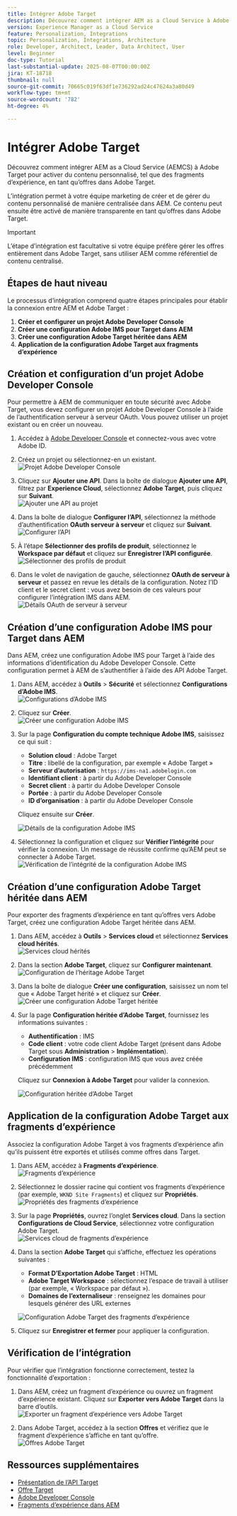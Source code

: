 ```yaml
---
title: Intégrer Adobe Target
description: Découvrez comment intégrer AEM as a Cloud Service à Adobe Target pour gérer et activer du contenu personnalisé (fragments d’expérience) en tant qu’offres.
version: Experience Manager as a Cloud Service
feature: Personalization, Integrations
topic: Personalization, Integrations, Architecture
role: Developer, Architect, Leader, Data Architect, User
level: Beginner
doc-type: Tutorial
last-substantial-update: 2025-08-07T00:00:00Z
jira: KT-18718
thumbnail: null
source-git-commit: 70665c019f63df1e736292ad24c47624a3a80d49
workflow-type: tm+mt
source-wordcount: '782'
ht-degree: 4%

---
```



# Intégrer Adobe Target

Découvrez comment intégrer AEM as a Cloud Service (AEMCS) à Adobe Target pour activer du contenu personnalisé, tel que des fragments d’expérience, en tant qu’offres dans Adobe Target.

L’intégration permet à votre équipe marketing de créer et de gérer du contenu personnalisé de manière centralisée dans AEM. Ce contenu peut ensuite être activé de manière transparente en tant qu’offres dans Adobe Target.

>[!IMPORTANT]
>
>L’étape d’intégration est facultative si votre équipe préfère gérer les offres entièrement dans Adobe Target, sans utiliser AEM comme référentiel de contenu centralisé.

## Étapes de haut niveau

Le processus d’intégration comprend quatre étapes principales pour établir la connexion entre AEM et Adobe Target :

1. **Créer et configurer un projet Adobe Developer Console**
2. **Créer une configuration Adobe IMS pour Target dans AEM**
3. **Créer une configuration Adobe Target héritée dans AEM**
4. **Application de la configuration Adobe Target aux fragments d’expérience**

## Création et configuration d’un projet Adobe Developer Console

Pour permettre à AEM de communiquer en toute sécurité avec Adobe Target, vous devez configurer un projet Adobe Developer Console à l’aide de l’authentification serveur à serveur OAuth. Vous pouvez utiliser un projet existant ou en créer un nouveau.

1. Accédez à [Adobe Developer Console](https://developer.adobe.com/console) et connectez-vous avec votre Adobe ID.

2. Créez un projet ou sélectionnez-en un existant.\
   ![Projet Adobe Developer Console](../assets/setup/adc-project.png)

3. Cliquez sur **Ajouter une API**. Dans la boîte de dialogue **Ajouter une API**, filtrez par **Experience Cloud**, sélectionnez **Adobe Target**, puis cliquez sur **Suivant**.\
   ![Ajouter une API au projet](../assets/setup/adc-add-api.png)

4. Dans la boîte de dialogue **Configurer l’API**, sélectionnez la méthode d’authentification **OAuth serveur à serveur** et cliquez sur **Suivant**.\
   ![Configurer l’API](../assets/setup/adc-configure-api.png)

5. À l’étape **Sélectionner des profils de produit**, sélectionnez le **Workspace par défaut** et cliquez sur **Enregistrer l’API configurée**.\
   ![Sélectionner des profils de produit](../assets/setup/adc-select-product-profiles.png)

6. Dans le volet de navigation de gauche, sélectionnez **OAuth de serveur à serveur** et passez en revue les détails de la configuration. Notez l’ID client et le secret client : vous avez besoin de ces valeurs pour configurer l’intégration IMS dans AEM.
   ![Détails OAuth de serveur à serveur](../assets/setup/adc-oauth-server-to-server.png)

## Création d’une configuration Adobe IMS pour Target dans AEM

Dans AEM, créez une configuration Adobe IMS pour Target à l’aide des informations d’identification du Adobe Developer Console. Cette configuration permet à AEM de s’authentifier à l’aide des API Adobe Target.

1. Dans AEM, accédez à **Outils** > **Sécurité** et sélectionnez **Configurations d’Adobe IMS**.\
   ![Configurations d’Adobe IMS](../assets/setup/aem-ims-configurations.png)

2. Cliquez sur **Créer**.\
   ![Créer une configuration Adobe IMS](../assets/setup/aem-create-ims-configuration.png)

3. Sur la page **Configuration du compte technique Adobe IMS**, saisissez ce qui suit :
   - **Solution cloud** : Adobe Target
   - **Titre** : libellé de la configuration, par exemple « Adobe Target »
   - **Serveur d’autorisation** : `https://ims-na1.adobelogin.com`
   - **Identifiant client** : à partir du Adobe Developer Console
   - **Secret client** : à partir du Adobe Developer Console
   - **Portée** : à partir du Adobe Developer Console
   - **ID d’organisation** : à partir du Adobe Developer Console

   Cliquez ensuite sur **Créer**.

   ![Détails de la configuration Adobe IMS](../assets/setup/aem-ims-configuration-details.png)

4. Sélectionnez la configuration et cliquez sur **Vérifier l’intégrité** pour vérifier la connexion. Un message de réussite confirme qu’AEM peut se connecter à Adobe Target.\
   ![Vérification de l’intégrité de la configuration Adobe IMS](../assets/setup/aem-ims-configuration-health-check.png)

## Création d’une configuration Adobe Target héritée dans AEM

Pour exporter des fragments d’expérience en tant qu’offres vers Adobe Target, créez une configuration Adobe Target héritée dans AEM.

1. Dans AEM, accédez à **Outils** > **Services cloud** et sélectionnez **Services cloud hérités**.\
   ![ Services cloud hérités ](../assets/setup/aem-legacy-cloud-services.png)

2. Dans la section **Adobe Target**, cliquez sur **Configurer maintenant**.\
   ![Configuration de l’héritage Adobe Target](../assets/setup/aem-configure-adobe-target-legacy.png)

3. Dans la boîte de dialogue **Créer une configuration**, saisissez un nom tel que « Adobe Target hérité » et cliquez sur **Créer**.\
   ![Créer une configuration Adobe Target héritée](../assets/setup/aem-create-adobe-target-legacy-configuration.png)

4. Sur la page **Configuration héritée d’Adobe Target**, fournissez les informations suivantes :
   - **Authentification** : IMS
   - **Code client** : votre code client Adobe Target (présent dans Adobe Target sous **Administration** > **Implémentation**).
   - **Configuration IMS** : configuration IMS que vous avez créée précédemment

   Cliquez sur **Connexion à Adobe Target** pour valider la connexion.

   ![Configuration héritée d’Adobe Target](../assets/setup/aem-target-legacy-configuration.png)

## Application de la configuration Adobe Target aux fragments d’expérience

Associez la configuration Adobe Target à vos fragments d’expérience afin qu’ils puissent être exportés et utilisés comme offres dans Target.

1. Dans AEM, accédez à **Fragments d’expérience**.\
   ![Fragments d’expérience](../assets/setup/aem-experience-fragments.png)

2. Sélectionnez le dossier racine qui contient vos fragments d’expérience (par exemple, `WKND Site Fragments`) et cliquez sur **Propriétés**.\
   ![ Propriétés des fragments d’expérience ](../assets/setup/aem-experience-fragments-properties.png)

3. Sur la page **Propriétés**, ouvrez l’onglet **Services cloud**. Dans la section **Configurations de Cloud Service**, sélectionnez votre configuration Adobe Target.\
   ![Services cloud de fragments d’expérience](../assets/setup/aem-experience-fragments-cloud-services.png)

4. Dans la section **Adobe Target** qui s’affiche, effectuez les opérations suivantes :
   - **Format D’Exportation Adobe Target** : HTML
   - **Adobe Target Workspace** : sélectionnez l’espace de travail à utiliser (par exemple, « Workspace par défaut »).
   - **Domaines de l’externaliseur** : renseignez les domaines pour lesquels générer des URL externes

   ![Configuration Adobe Target des fragments d’expérience](../assets/setup/aem-experience-fragments-adobe-target-configuration.png)

5. Cliquez sur **Enregistrer et fermer** pour appliquer la configuration.

## Vérification de l’intégration

Pour vérifier que l’intégration fonctionne correctement, testez la fonctionnalité d’exportation :

1. Dans AEM, créez un fragment d’expérience ou ouvrez un fragment d’expérience existant. Cliquez sur **Exporter vers Adobe Target** dans la barre d’outils.\
   ![Exporter un fragment d’expérience vers Adobe Target](../assets/setup/aem-export-experience-fragment-to-adobe-target.png)

2. Dans Adobe Target, accédez à la section **Offres** et vérifiez que le fragment d’expérience s’affiche en tant qu’offre.\
   ![Offres Adobe Target](../assets/setup/adobe-target-xf-as-offer.png)

## Ressources supplémentaires

- [Présentation de l’API Target](https://experienceleague.adobe.com/en/docs/target-dev/developer/api/target-api-overview)
- [Offre Target ](https://experienceleague.adobe.com/en/docs/target/using/experiences/offers/manage-content)
- [Adobe Developer Console](https://developer.adobe.com/developer-console/docs/guides/)
- [ Fragments d’expérience dans AEM ](https://experienceleague.adobe.com/en/docs/experience-manager-learn/sites/experience-fragments/experience-fragments-feature-video-use)